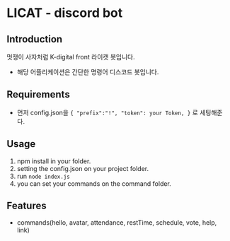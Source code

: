 # LICAT - discord bot

## Introduction

멋쟁이 사자처럼 K-digital front 라이캣 봇입니다.

- 해당 어플리케이션은 간단한 명령어 디스코드 봇입니다.

## Requirements

- 먼저 config.json을 `{
  "prefix":"!",
  "token": your Token,
}` 로 세팅해준다.

## Usage

1. npm install in your folder.
2. setting the config.json on your project folder.
3. run `node index.js` 
4. you can set your commands on the command folder.


## Features

- commands(hello, avatar, attendance, restTime, schedule, vote, help, link)

